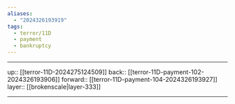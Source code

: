 ```yaml
---
aliases:
  - "2024326193919"
tags:
  - terror/11D
  - payment
  - bankruptcy
---
```




***

up:: [[terror-11D-2024275124509]]
back:: [[terror-11D-payment-102-2024326193906]]
forward:: [[terror-11D-payment-104-2024326193927]]
layer:: [[brokenscale|layer-333]]

***
